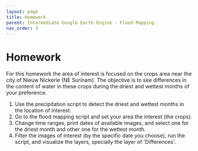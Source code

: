 ```yaml
---
layout: page
title: Homework
parent: Intermediate Google Earth Engine - Flood Mapping
nav_order: 3
---
```


# Homework

For this homework the area of interest is focused on the crops area near the city of Nieuw Nickerie (NE Surinam). The objective is to see differences in the content of water in these crops during the driest and wettest months of your preference.

1. Use the precipitation script to detect the driest and wettest months in the location of interest.
2. Go to the flood mapping script and set your area the interest (the crops).
3. Change time ranges, print dates of available images, and select one for the driest month and other one for the wettest month.
4. Filter the images of interest (by the specific date you choose), run the script, and visualize the layers, specially the layer of 'Differences'.
